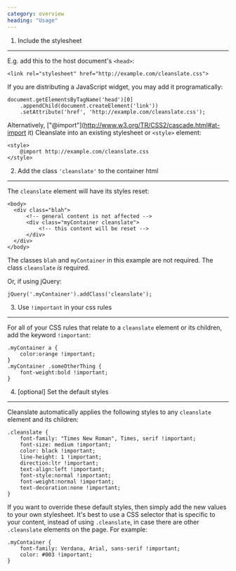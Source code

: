 ```yaml
---
category: overview
heading: "Usage"
---
```


1) Include the stylesheet
---

E.g. add this to the host document's `<head>`:

    <link rel="stylesheet" href="http://example.com/cleanslate.css">

If you are distributing a JavaScript widget, you may add it programatically:

    document.getElementsByTagName('head')[0]
        .appendChild(document.createElement('link'))
        .setAttribute('href', 'http://example.com/cleanslate.css');

Alternatively, ["@import"](http://www.w3.org/TR/CSS2/cascade.html#at-import it) Cleanslate into an existing stylesheet or `<style>` element:

    <style>
        @import http://example.com/cleanslate.css
    </style>



2) Add the class <code>'cleanslate'</code> to the container html
---

The `cleanslate` element will have its styles reset:

    <body>
      <div class="blah">
          <!-- general content is not affected -->
          <div class="myContainer cleanslate">
              <!-- this content will be reset -->
          </div>
      </div>
    </body>

The classes `blah` and `myContainer` in this example are not required. 
The class `cleanslate` _is_ required.

Or, if using jQuery:

    jQuery('.myContainer').addClass('cleanslate');


3) Use <code>!important</code> in your css rules
---

For all of your CSS rules that relate to a `cleanslate` element or its children, add the keyword `!important`:

    .myContainer a {
        color:orange !important;
    }
    .myContainer .someOtherThing {
        font-weight:bold !important;
    }


4) [optional] Set the default styles
---

Cleanslate automatically applies the following styles to any `cleanslate` element and its children:

    .cleanslate {
        font-family: "Times New Roman", Times, serif !important;
        font-size: medium !important;
        color: black !important;
        line-height: 1 !important;
        direction:ltr !important;
        text-align:left !important;
        font-style:normal !important;
        font-weight:normal !important;
        text-decoration:none !important;
    }

If you want to override these default styles, then simply add the new values to your own stylesheet. It's best to use a CSS selector that is specific to your content, instead of using `.cleanslate`, in case there are other `.cleanslate` elements on the page. For example:

    .myContainer {
        font-family: Verdana, Arial, sans-serif !important;
        color: #003 !important;
    }
